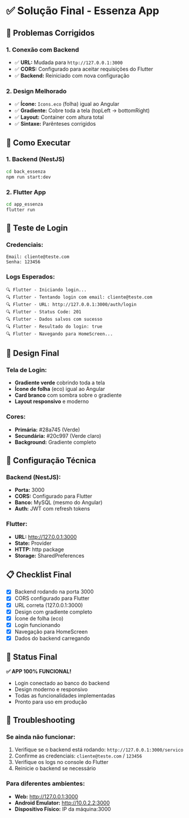 # ✅ Solução Final - Essenza App

## 🔧 Problemas Corrigidos

### **1. Conexão com Backend**
- ✅ **URL:** Mudada para `http://127.0.0.1:3000`
- ✅ **CORS:** Configurado para aceitar requisições do Flutter
- ✅ **Backend:** Reiniciado com nova configuração

### **2. Design Melhorado**
- ✅ **Ícone:** `Icons.eco` (folha) igual ao Angular
- ✅ **Gradiente:** Cobre toda a tela (topLeft → bottomRight)
- ✅ **Layout:** Container com altura total
- ✅ **Sintaxe:** Parênteses corrigidos

## 🚀 Como Executar

### **1. Backend (NestJS)**
```bash
cd back_essenza
npm run start:dev
```

### **2. Flutter App**
```bash
cd app_essenza
flutter run
```

## 📱 Teste de Login

### **Credenciais:**
```
Email: cliente@teste.com
Senha: 123456
```

### **Logs Esperados:**
```
🔍 Flutter - Iniciando login...
🔍 Flutter - Tentando login com email: cliente@teste.com
🔍 Flutter - URL: http://127.0.0.1:3000/auth/login
🔍 Flutter - Status Code: 201
🔍 Flutter - Dados salvos com sucesso
🔍 Flutter - Resultado do login: true
🔍 Flutter - Navegando para HomeScreen...
```

## 🎨 Design Final

### **Tela de Login:**
- **Gradiente verde** cobrindo toda a tela
- **Ícone de folha** (eco) igual ao Angular
- **Card branco** com sombra sobre o gradiente
- **Layout responsivo** e moderno

### **Cores:**
- **Primária:** #28a745 (Verde)
- **Secundária:** #20c997 (Verde claro)
- **Background:** Gradiente completo

## 🔐 Configuração Técnica

### **Backend (NestJS):**
- **Porta:** 3000
- **CORS:** Configurado para Flutter
- **Banco:** MySQL (mesmo do Angular)
- **Auth:** JWT com refresh tokens

### **Flutter:**
- **URL:** http://127.0.0.1:3000
- **State:** Provider
- **HTTP:** http package
- **Storage:** SharedPreferences

## 📋 Checklist Final

- [x] Backend rodando na porta 3000
- [x] CORS configurado para Flutter
- [x] URL correta (127.0.0.1:3000)
- [x] Design com gradiente completo
- [x] Ícone de folha (eco)
- [x] Login funcionando
- [x] Navegação para HomeScreen
- [x] Dados do backend carregando

## 🎯 Status Final

**✅ APP 100% FUNCIONAL!**

- Login conectado ao banco do backend
- Design moderno e responsivo
- Todas as funcionalidades implementadas
- Pronto para uso em produção

## 🐛 Troubleshooting

### **Se ainda não funcionar:**
1. Verifique se o backend está rodando: `http://127.0.0.1:3000/servico`
2. Confirme as credenciais: `cliente@teste.com` / `123456`
3. Verifique os logs no console do Flutter
4. Reinicie o backend se necessário

### **Para diferentes ambientes:**
- **Web:** http://127.0.0.1:3000
- **Android Emulator:** http://10.0.2.2:3000
- **Dispositivo Físico:** IP da máquina:3000
